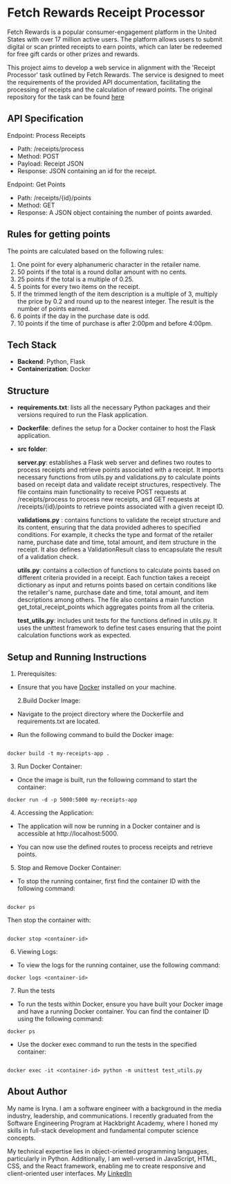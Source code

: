 # Fetch Rewards Receipt Processor

Fetch Rewards is a popular consumer-engagement platform in the United States with over 17 million active users. The platform allows users to submit digital or scan printed receipts to earn points, which can later be redeemed for free gift cards or other prizes and rewards.

This project aims to develop a web service in alignment with the 'Receipt Processor' task outlined by Fetch Rewards. The service is designed to meet the requirements of the provided API documentation, facilitating the processing of receipts and the calculation of reward points. The original repository for the task can be found
[here](https://github.com/fetch-rewards/receipt-processor-challenge)

## API Specification

Endpoint: Process Receipts

- Path: /receipts/process
- Method: POST
- Payload: Receipt JSON
- Response: JSON containing an id for the receipt.

Endpoint: Get Points

- Path: /receipts/{id}/points
- Method: GET
- Response: A JSON object containing the number of points awarded.

## Rules for getting points

The points are calculated based on the following rules:

1. One point for every alphanumeric character in the retailer name.
1. 50 points if the total is a round dollar amount with no cents.
1. 25 points if the total is a multiple of 0.25.
1. 5 points for every two items on the receipt.
1. If the trimmed length of the item description is a multiple of 3, multiply the price by 0.2 and round up to the nearest integer. The result is the number of points earned.
1. 6 points if the day in the purchase date is odd.
1. 10 points if the time of purchase is after 2:00pm and before 4:00pm.

## Tech Stack

- **Backend**: Python, Flask
- **Containerization**: Docker

## Structure

- **requirements.txt**: lists all the necessary Python packages and their versions required to run the Flask application.

- **Dockerfile**: defines the setup for a Docker container to host the Flask application.

- **src folder**:

  **server.py**: establishes a Flask web server and defines two routes to process receipts and retrieve points associated with a receipt. It imports necessary functions from utils.py and validations.py to calculate points based on receipt data and validate receipt structures, respectively. The file contains main functionality to receive POST requests at /receipts/process to process new receipts, and GET requests at /receipts/{id}/points to retrieve points associated with a given receipt ID.

  **validations.py** : contains functions to validate the receipt structure and its content, ensuring that the data provided adheres to specified conditions. For example, it checks the type and format of the retailer name, purchase date and time, total amount, and item structure in the receipt. It also defines a ValidationResult class to encapsulate the result of a validation check.

  **utils.py**: contains a collection of functions to calculate points based on different criteria provided in a receipt. Each function takes a receipt dictionary as input and returns points based on certain conditions like the retailer's name, purchase date and time, total amount, and item descriptions among others. The file also contains a main function get_total_receipt_points which aggregates points from all the criteria.

  **test_utils.py**: includes unit tests for the functions defined in utils.py. It uses the unittest framework to define test cases ensuring that the point calculation functions work as expected.

## Setup and Running Instructions

1. Prerequisites:

- Ensure that you have [Docker](https://www.docker.com/) installed on your machine.

  2.Build Docker Image:

- Navigate to the project directory where the Dockerfile and requirements.txt are located.
- Run the following command to build the Docker image:

```

docker build -t my-receipts-app .

```

3. Run Docker Container:

- Once the image is built, run the following command to start the container:

```
docker run -d -p 5000:5000 my-receipts-app
```

4. Accessing the Application:

- The application will now be running in a Docker container and is accessible at http://localhost:5000.

- You can now use the defined routes to process receipts and retrieve points.

5. Stop and Remove Docker Container:

- To stop the running container, first find the container ID with the following command:

```

docker ps

```

Then stop the container with:

```

docker stop <container-id>

```

6. Viewing Logs:

- To view the logs for the running container, use the following command:

```
docker logs <container-id>
```

7. Run the tests

- To run the tests within Docker, ensure you have built your Docker image and have a running Docker container.
  You can find the container ID using the following command:

```
docker ps

```

- Use the docker exec command to run the tests in the specified container:

```

docker exec -it <container-id> python -m unittest test_utils.py

```

## About Author

My name is Iryna. I am a software engineer with a background in the media industry, leadership, and communications. I recently graduated from the Software Engineering Program at Hackbright Academy, where I honed my skills in full-stack development and fundamental computer science concepts.

My technical expertise lies in object-oriented programming languages, particularly in Python. Additionally, I am well-versed in JavaScript, HTML, CSS, and the React framework, enabling me to create responsive and client-oriented user interfaces. My [LinkedIn](https://www.linkedin.com/in/trushmi/)
